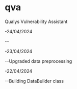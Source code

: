 # qva
Qualys Vulnerability Assistant

-24/04/2024

--

-23/04/2024

--Upgraded data preprocessing

-22/04/2024

--Building DataBuilder class
